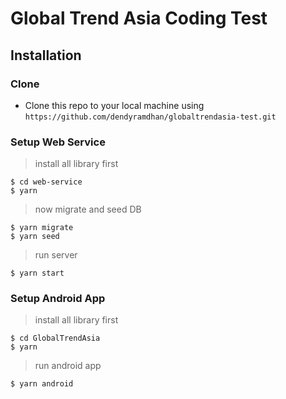 # Global Trend Asia Coding Test

## Installation

### Clone

- Clone this repo to your local machine using `https://github.com/dendyramdhan/globaltrendasia-test.git`

### Setup Web Service

> install all library first

```shell
$ cd web-service
$ yarn
```

> now migrate and seed DB

```shell
$ yarn migrate
$ yarn seed
```

> run server

```shell
$ yarn start
```

### Setup Android App

> install all library first

```shell
$ cd GlobalTrendAsia
$ yarn
```

> run android app

```shell
$ yarn android
```
